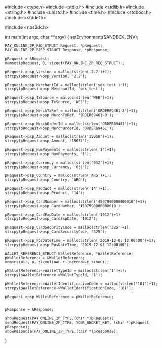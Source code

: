 #include <ctype.h>
#include <stdio.h>
#include <stdlib.h>
#include <string.h>
#include <unistd.h>
#include <time.h>
#include <stdbool.h>
#include <stddef.h>

#include <npsSdk.h>

int main(int argc, char **argv) {
    setEnvironment(SANDBOX_ENV);

    PAY_ONLINE_2P_REQ_STRUCT Request, *pRequest;
    PAY_ONLINE_2P_RESP_STRUCT Response, *pResponse;

    pRequest = &Request;
    memset(pRequest, 0, sizeof(PAY_ONLINE_2P_REQ_STRUCT));

    pRequest->psp_Version = malloc(strlen('2.2')+1);
    strcpy(pRequest->psp_Version, '2.2');

    pRequest->psp_MerchantId = malloc(strlen('sdk_test')+1);
    strcpy(pRequest->psp_MerchantId, 'sdk_test');

    pRequest->psp_TxSource = malloc(strlen('WEB')+1);
    strcpy(pRequest->psp_TxSource, 'WEB');

    pRequest->psp_MerchTxRef = malloc(strlen('ORDER69461-3')+1);
    strcpy(pRequest->psp_MerchTxRef, 'ORDER69461-3');

    pRequest->psp_MerchOrderId = malloc(strlen('ORDER69461')+1);
    strcpy(pRequest->psp_MerchOrderId, 'ORDER69461');

    pRequest->psp_Amount = malloc(strlen('15050')+1);
    strcpy(pRequest->psp_Amount, '15050');

    pRequest->psp_NumPayments = malloc(strlen('1')+1);
    strcpy(pRequest->psp_NumPayments, '1');

    pRequest->psp_Currency = malloc(strlen('032')+1);
    strcpy(pRequest->psp_Currency, '032');

    pRequest->psp_Country = malloc(strlen('ARG')+1);
    strcpy(pRequest->psp_Country, 'ARG');

    pRequest->psp_Product = malloc(strlen('14')+1);
    strcpy(pRequest->psp_Product, '14');

    pRequest->psp_CardNumber = malloc(strlen('4507990000000010')+1);
    strcpy(pRequest->psp_CardNumber, '4507990000000010');

    pRequest->psp_CardExpDate = malloc(strlen('1912')+1);
    strcpy(pRequest->psp_CardExpDate, '1912');

    pRequest->psp_CardSecurityCode = malloc(strlen('325')+1);
    strcpy(pRequest->psp_CardSecurityCode, '325');

    pRequest->psp_PosDateTime = malloc(strlen('2019-12-01 12:00:00')+1);
    strcpy(pRequest->psp_PosDateTime, '2019-12-01 12:00:00');

    WALLET_REFERENCE_STRUCT WalletReference, *WalletReference;
    pWalletReference = &WalletReference;
    memset(ptr, 0, sizeof(WALLET_REFERENCE_STRUCT);

    pWalletReference->WalletTypeId = malloc(strlen('1')+1);
    strcpy(pWalletReference->WalletTypeId, '1');

    pWalletReference->WalletIdentificationCode = malloc(strlen('101')+1);
    strcpy(pWalletReference->WalletIdentificationCode, '101');

    pRequest->psp_WalletReference = pWalletReference;


    pResponse = &Response;

    showRequest(PAY_ONLINE_2P_TYPE,(char *)pRequest);
    sendRequest(PAY_ONLINE_2P_TYPE, YOUR_SECRET_KEY, (char *)pRequest, pResponse);
    showResponse(PAY_ONLINE_2P_TYPE,(char *)pResponse);
}
